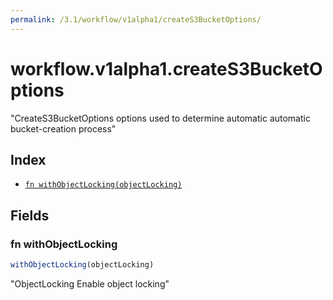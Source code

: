 ```yaml
---
permalink: /3.1/workflow/v1alpha1/createS3BucketOptions/
---
```


# workflow.v1alpha1.createS3BucketOptions

"CreateS3BucketOptions options used to determine automatic automatic bucket-creation process"

## Index

* [`fn withObjectLocking(objectLocking)`](#fn-withobjectlocking)

## Fields

### fn withObjectLocking

```ts
withObjectLocking(objectLocking)
```

"ObjectLocking Enable object locking"